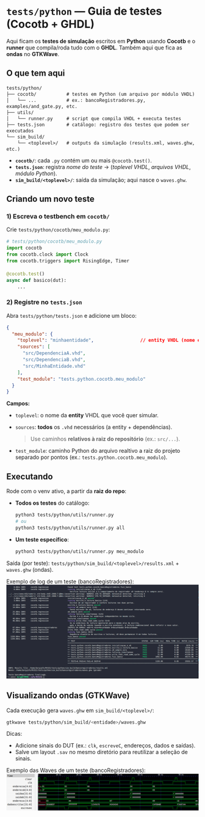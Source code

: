 # `tests/python` — Guia de testes (Cocotb + GHDL)

Aqui ficam os **testes de simulação** escritos em **Python** usando **Cocotb** e o **runner** que compila/roda tudo com o **GHDL**. Também aqui que fica as **ondas** no **GTKWave**.

## O que tem aqui

```
tests/python/
├── cocotb/           # testes em Python (um arquivo por módulo VHDL)
│   └── ...           # ex.: bancoRegistradores.py, examples/and_gate.py, etc.
├── utils/
│   └── runner.py     # script que compila VHDL + executa testes
├── tests.json        # catálogo: registro dos testes que podem ser executados
└── sim_build/
    └── <toplevel>/   # outputs da simulação (results.xml, waves.ghw, etc.)
```

* **`cocotb/`**: cada `.py` contém um ou mais `@cocotb.test()`.
* **`tests.json`**: registra *nome do teste* → (*toplevel VHDL*, *arquivos VHDL*, *módulo Python*).
* **`sim_build/<toplevel>/`**: saída da simulação; aqui nasce o `waves.ghw`.


## Criando um novo teste

### 1) Escreva o testbench em `cocotb/`

Crie `tests/python/cocotb/meu_modulo.py`:

```python
# tests/python/cocotb/meu_modulo.py
import cocotb
from cocotb.clock import Clock
from cocotb.triggers import RisingEdge, Timer

@cocotb.test()
async def basico(dut):
    ...
```


### 2) Registre no `tests.json`

Abra `tests/python/tests.json` e adicione um bloco:

```json
{
  "meu_modulo": {
    "toplevel": "minhaentidade",                 // entity VHDL (nome exato em minusculo!)
    "sources": [
      "src/DependenciaA.vhd",
      "src/DependenciaB.vhd",
      "src/MinhaEntidade.vhd"
    ],
    "test_module": "tests.python.cocotb.meu_modulo"          
  }
}
```

**Campos:**

* `toplevel`: o nome da **entity** VHDL que você quer simular.
* `sources`: **todos** os `.vhd` necessários (a entity + dependências).

  > Use caminhos **relativos à raiz do repositório** (ex.: `src/...`).
* `test_module`: caminho Python do arquivo realtivo a raiz do projeto separado por pontos (ex.: `tests.python.cocotb.meu_modulo`).


## Executando

Rode com o venv ativo, a partir da **raiz do repo**:

* **Todos os testes** do catálogo:

  ```bash
  python3 tests/python/utils/runner.py
  # ou
  python3 tests/python/utils/runner.py all
  ```

* **Um teste específico**:

  ```bash
  python3 tests/python/utils/runner.py meu_modulo
  ```

Saída (por teste):
`tests/python/sim_build/<toplevel>/results.xml` + `waves.ghw` (ondas).

Exemplo de log de um teste (bancoRegistradores):
![Exemplo log teste](docs/exemplo_log_teste.png)


## Visualizando ondas (GTKWave)

Cada execução gera `waves.ghw` em `sim_build/<toplevel>/`:

```bash
gtkwave tests/python/sim_build/<entidade>/waves.ghw
```

Dicas:

* Adicione sinais do DUT (ex.: `clk`, `escreveC`, endereços, dados e saídas).
* Salve um layout `.sav` no mesmo diretório para reutilizar a seleção de sinais.

Exemplo das Waves de um teste (bancoRegistradores):
![Exemplo log teste](docs/todos_testes.png)
